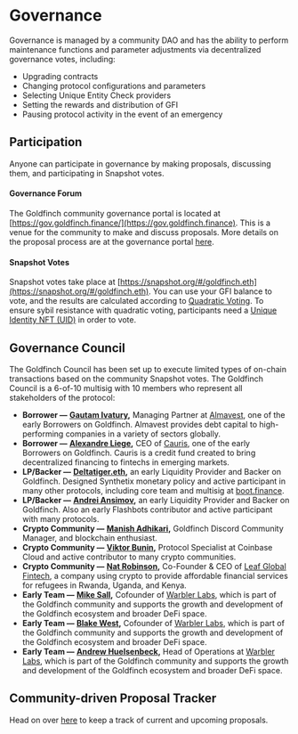 # Governance

Governance is managed by a community DAO and has the ability to perform maintenance functions and parameter adjustments via decentralized governance votes, including:

* Upgrading contracts
* Changing protocol configurations and parameters
* Selecting Unique Entity Check providers
* Setting the rewards and distribution of GFI
* Pausing protocol activity in the event of an emergency

## Participation

Anyone can participate in governance by making proposals, discussing them, and participating in Snapshot votes.

#### Governance Forum

The Goldfinch community governance portal is located at [https://gov.goldfinch.finance/](https://gov.goldfinch.finance). This is a venue for the community to make and discuss proposals. More details on the proposal process are at the governance portal [here](https://gov.goldfinch.finance/t/welcome-to-the-goldfinch-governance-forum/37).&#x20;

#### Snapshot Votes

Snapshot votes take place at [https://snapshot.org/#/goldfinch.eth](https://snapshot.org/#/goldfinch.eth). You can use your GFI balance to vote, and the results are calculated according to [Quadratic Voting](https://en.wikipedia.org/wiki/Quadratic\_voting). To ensure sybil resistance with quadratic voting, participants need a [Unique Identity NFT (UID)](unique-identity-uid/) in order to vote.

## Governance Council

The Goldfinch Council has been set up to execute limited types of on-chain transactions based on the community Snapshot votes. The Goldfinch Council is a 6-of-10 multisig with 10 members who represent all stakeholders of the protocol:

* **Borrower —** [**Gautam Ivatury**](https://www.linkedin.com/in/givatury/)**,** Managing Partner at [Almavest](https://www.almavest.com), one of the early Borrowers on Goldfinch. Almavest provides debt capital to high-performing companies in a variety of sectors globally.
* **Borrower —** [**Alexandre Liege**](https://www.linkedin.com/in/alexandre-liege/)**,** CEO of [Cauris](https://www.caurisfinance.com), one of the early Borrowers on Goldfinch. Cauris is a credit fund created to bring decentralized financing to fintechs in emerging markets.
* **LP/Backer —** [**Deltatiger.eth**](https://twitter.com/deltatigernz)**,** an early Liquidity Provider and Backer on Goldfinch. Designed Synthetix monetary policy and active participant in many other protocols, including core team and multisig at [boot.finance](https://www.boot.finance).
* **LP/Backer —** [**Andrei Ansimov**](https://www.linkedin.com/in/andreianisimov/)**,** an early Liquidity Provider and Backer on Goldfinch. Also an early Flashbots contributor and active participant with many protocols.
* **Crypto Community —** [**Manish Adhikari**](https://twitter.com/mans9841)**,** Goldfinch Discord Community Manager, and blockchain enthusiast.
* **Crypto Community —** [**Viktor Bunin**](https://twitter.com/ViktorBunin)**,** Protocol Specialist at Coinbase Cloud and active contributor to many crypto communities.
* **Crypto Community —** [**Nat Robinson**](https://www.linkedin.com/in/nat-robinson/)**,** Co-Founder & CEO of [Leaf Global Fintech](https://leafglobalfintech.com), a company using crypto to provide affordable financial services for refugees in Rwanda, Uganda, and Kenya.
* **Early Team —** [**Mike Sall**](https://twitter.com/sall)**,** Cofounder of [Warbler Labs](https://twitter.com/warblerlabs), which is part of the Goldfinch community and supports the growth and development of the Goldfinch ecosystem and broader DeFi space.
* **Early Team —** [**Blake West**](https://twitter.com/\_blakewest)**,** Cofounder of [Warbler Labs](https://twitter.com/warblerlabs), which is part of the Goldfinch community and supports the growth and development of the Goldfinch ecosystem and broader DeFi space.
* **Early Team —** [**Andrew Huelsenbeck**](https://www.linkedin.com/in/ahuelsen/)**,** Head of Operations at [Warbler Labs](https://twitter.com/warblerlabs), which is part of the Goldfinch community and supports the growth and development of the Goldfinch ecosystem and broader DeFi space.

## Community-driven Proposal Tracker

Head on over [here](https://goldfinch-community.notion.site/Governance-Proposals-f1a743f6657a453081556e5e7cc6a204) to keep a track of current and upcoming proposals.

